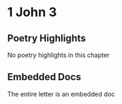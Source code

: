 # 1 John 3

## Poetry Highlights

No poetry highlights in this chapter

## Embedded Docs

The entire letter is an embedded doc

